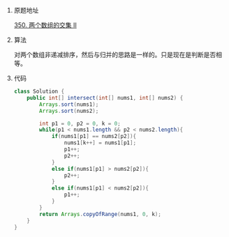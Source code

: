 1. 原题地址

   [350. 两个数组的交集 II](https://leetcode-cn.com/problems/intersection-of-two-arrays-ii/)

2. 算法

   对两个数组非递减排序，然后与归并的思路是一样的。只是现在是判断是否相等。

3. 代码

   ```java
   class Solution {
       public int[] intersect(int[] nums1, int[] nums2) {
           Arrays.sort(nums1);
           Arrays.sort(nums2);
   
           int p1 = 0, p2 = 0, k = 0;
           while(p1 < nums1.length && p2 < nums2.length){
               if(nums1[p1] == nums2[p2]){
                   nums1[k++] = nums1[p1];
                   p1++;
                   p2++;
               }
               else if(nums1[p1] > nums2[p2]){
                   p2++;
               }
               else if(nums1[p1] < nums2[p2]){
                   p1++;
               }
           }
           return Arrays.copyOfRange(nums1, 0, k);
       }
   }
   ```

   